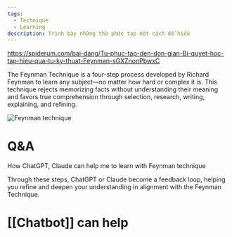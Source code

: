 ```yaml
---
tags:
  - Technique
  - Learning
description: Trình bày những thứ phức tạp một cách dễ hiểu
---
```

https://spiderum.com/bai-dang/Tu-phuc-tap-den-don-gian-Bi-quyet-hoc-tap-hieu-qua-tu-ky-thuat-Feynman-sGXZnonPbwxC

The Feynman Technique is a four-step process developed by Richard Feynman to learn any subject—no matter how hard or complex it is. This technique rejects memorizing facts without understanding their meaning and favors true comprehension through selection, research, writing, explaining, and refining.

![Feynman technique](https://res.cloudinary.com/imagist/image/fetch/q_auto,f_auto,c_scale,w_1120/https%3A%2F%2Ftdinspiration.wpengine.com%2Fwp-content%2Fuploads%2F2020%2F02%2Ffeynman-technique_graphic-1_resize-1.png)

# Q&A

How ChatGPT, Claude can help me to learn with Feynman technique

Through these steps, ChatGPT or Claude become a feedback loop, helping you refine and deepen your understanding in alignment with the Feynman Technique.

# [[Chatbot]] can help